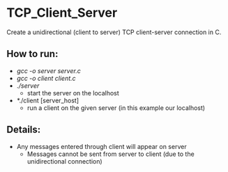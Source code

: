 # TCP_Client_Server
Create a unidirectional (client to server) TCP client-server connection in C.

## How to run:
* *gcc -o server server.c*
* *gcc -o client client.c*
* *./server*
  * start the server on the localhost
* *./client \[server_host\]
  * run a client on the given server (in this example our localhost)

## Details:
* Any messages entered through client will appear on server
  * Messages cannot be sent from server to client (due to the unidirectional connection)
